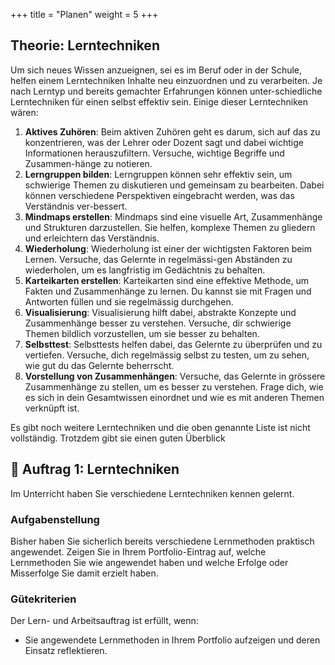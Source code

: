 +++
title = "Planen"
weight = 5
+++

## Theorie: Lerntechniken

Um sich neues Wissen anzueignen, sei es im Beruf oder in der Schule, helfen einem Lerntechniken Inhalte neu einzuordnen und zu verarbeiten. Je nach Lerntyp und bereits gemachter Erfahrungen können unter-schiedliche Lerntechniken für einen selbst effektiv sein. Einige dieser Lerntechniken wären:

1. **Aktives Zuhören**: Beim aktiven Zuhören geht es darum, sich auf das zu konzentrieren, was der Lehrer oder Dozent sagt und dabei wichtige Informationen herauszufiltern. Versuche, wichtige Begriffe und Zusammen-hänge zu notieren.
2. **Lerngruppen bilden**: Lerngruppen können sehr effektiv sein, um schwierige Themen zu diskutieren und gemeinsam zu bearbeiten. Dabei können verschiedene Perspektiven eingebracht werden, was das Verständnis ver-bessert.
3. **Mindmaps erstellen**: Mindmaps sind eine visuelle Art, Zusammenhänge und Strukturen darzustellen. Sie helfen, komplexe Themen zu gliedern und erleichtern das Verständnis.
4. **Wiederholung**: Wiederholung ist einer der wichtigsten Faktoren beim Lernen. Versuche, das Gelernte in regelmässi-gen Abständen zu wiederholen, um es langfristig im Gedächtnis zu behalten.
5. **Karteikarten erstellen**: Karteikarten sind eine effektive Methode, um Fakten und Zusammenhänge zu lernen. Du kannst sie mit Fragen und Antworten füllen und sie regelmässig durchgehen.
6. **Visualisierung**: Visualisierung hilft dabei, abstrakte Konzepte und Zusammenhänge besser zu verstehen. Versuche, dir schwierige Themen bildlich vorzustellen, um sie besser zu behalten.
7. **Selbsttest**: Selbsttests helfen dabei, das Gelernte zu überprüfen und zu vertiefen. Versuche, dich regelmässig selbst zu testen, um zu sehen, wie gut du das Gelernte beherrscht.
8. **Vorstellung von Zusammenhängen**: Versuche, das Gelernte in grössere Zusammenhänge zu stellen, um es besser zu verstehen. Frage dich, wie es sich in dein Gesamtwissen einordnet und wie es mit anderen Themen verknüpft ist.

Es gibt noch weitere Lerntechniken und die oben genannte Liste ist nicht vollständig. Trotzdem gibt sie einen guten Überblick

## :briefcase: Auftrag 1: Lerntechniken

Im Unterricht haben Sie verschiedene Lerntechniken kennen gelernt.

### Aufgabenstellung

Bisher haben Sie sicherlich bereits verschiedene Lernmethoden praktisch angewendet. Zeigen Sie in Ihrem Portfolio-Eintrag auf, welche Lernmethoden Sie wie angewendet haben und welche Erfolge oder Misserfolge Sie damit erzielt haben.

### Gütekriterien

Der Lern- und Arbeitsauftrag ist erfüllt, wenn:

- Sie angewendete Lernmethoden in Ihrem Portfolio aufzeigen und deren Einsatz reflektieren.

